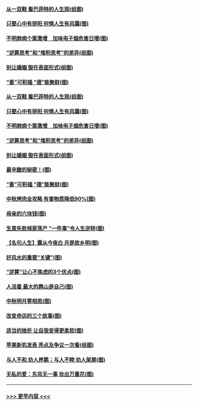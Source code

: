 #### [从一双鞋 看巴菲特的人生观(组图)](../pages/p8/907311.md?t=09141633) 
#### [只要心中有骄阳 何惧人生有风霜(图)](../pages/p8/907320.md?t=09141633) 
#### [不明肺病个案激增　加味电子烟危害日增(图)](../pages/p8/907307.md?t=09141633) 
#### [“逆算思考”和“堆积思考”的差异(组图)](../pages/p8/907229.md?t=09141633) 
#### [别让婚姻 毁在表面形式(组图)](../pages/p8/907118.md?t=09141633) 
#### [“善”可积福 “德”能聚财(图)](../pages/p8/906906.md?t=09141633) 
#### [从一双鞋 看巴菲特的人生观(组图)](../pages/p8/907311.md?t=09141633) 
#### [只要心中有骄阳 何惧人生有风霜(图)](../pages/p8/907320.md?t=09141633) 
#### [不明肺病个案激增　加味电子烟危害日增(图)](../pages/p8/907307.md?t=09141633) 
#### [“逆算思考”和“堆积思考”的差异(组图)](../pages/p8/907229.md?t=09141633) 
#### [别让婚姻 毁在表面形式(组图)](../pages/p8/907118.md?t=09141633) 
#### [最辛酸的秘密！(图)](../pages/p8/906327.md?t=09141633) 
#### [“善”可积福 “德”能聚财(图)](../pages/p8/906906.md?t=09141633) 
#### [中秋烤肉全攻略 有害物质降低90%(图)](../pages/p8/907227.md?t=09141633) 
#### [母亲的六块钱(图)](../pages/p8/907107.md?t=09141633) 
#### [生意失败倾家荡产 “一件事”令人生逆转(图)](../pages/p8/907101.md?t=09141633) 
#### [【名句人生】露从今夜白 月是故乡明(图)](../pages/p8/906558.md?t=09141633) 
#### [好风水的重要“关键”(图)](../pages/p8/907087.md?t=09141633) 
#### [“逆算”让心不焦虑的3个优点(图)](../pages/p8/907070.md?t=09141633) 
#### [人活着 最大的靠山是自己(图)](../pages/p8/906329.md?t=09141633) 
#### [中秋明月寄相思(图)](../pages/p8/906932.md?t=09141633) 
#### [改变命运的三个故事(图)](../pages/p8/906257.md?t=09141633) 
#### [适当的挫折 让自我变得更柔软(图)](../pages/p8/906984.md?t=09141633) 
#### [苹果新机发表 亮点及争议一次看(组图)](../pages/p8/906967.md?t=09141633) 
#### [与人不和 劝人养鹅；与人不睦 劝人架屋(图)](../pages/p8/906905.md?t=09141633) 
#### [无私的爱：东风无一事 妆出万重花(图)](../pages/p8/906862.md?t=09141633) 

----
#### [ >>> 更早内容 <<< ](../indexes/p8-earlier.md)
